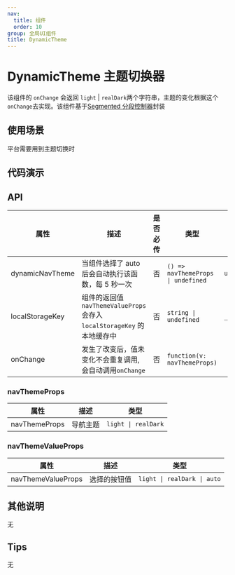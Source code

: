 ```yaml
---
nav:
  title: 组件
  order: 10
group: 全局UI组件
title: DynamicTheme
---
```


# DynamicTheme 主题切换器

该组件的 `onChange` 会返回 `light` | `realDark`两个字符串，主题的变化根据这个`onChange`去实现。该组件基于[Segmented 分段控制器](https://ant.design/components/segmented-cn)封装

## 使用场景

平台需要用到主题切换时

## 代码演示

<code src='./demos/test1.tsx' title='使用解析' description="该组件会通过`onChange`返回值 如果选择的是自动 则每 5 秒钟刷新一次
一个 Segmented 三选框 分别是三个值'light' | 'realDark'| 'auto'，用于系统控制暗黑模式的组件"></code>

<code src='./demos/test2.tsx' title='基本使用' ></code>

## API

| 属性            | 描述                                                                  | 是否必传 | 类型                               | 默认值                  |
| --------------- | --------------------------------------------------------------------- | -------- | ---------------------------------- | ----------------------- |
| dynamicNavTheme | 当组件选择了 auto 后会自动执行该函数，每 5 秒一次                     | 否       | `() => navThemeProps \| undefined` | `utils.dynamicNavTheme` |
| localStorageKey | 组件的返回值`navThemeValueProps`会存入 `localStorageKey` 的本地缓存中 | 否       | `string \| undefined`              | `__navTheme`            |
| onChange        | 发生了改变后，值未变化不会重复调用,会自动调用`onChange`               | 否       | `function(v: navThemeProps)`       |

### navThemeProps

| 属性          | 描述     | 类型                |
| ------------- | -------- | ------------------- |
| navThemeProps | 导航主题 | `light \| realDark` |

### navThemeValueProps

| 属性               | 描述         | 类型                        |
| ------------------ | ------------ | --------------------------- |
| navThemeValueProps | 选择的按钮值 | `light \| realDark \| auto` |

## 其他说明

无

## Tips

无

